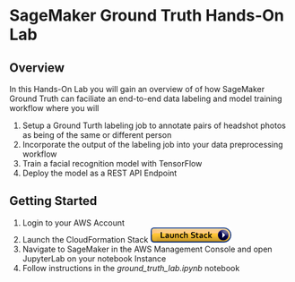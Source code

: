 # SageMaker Ground Truth Hands-On Lab

## Overview
In this Hands-On Lab you will gain an overview of of how SageMaker Ground Truth can faciliate an end-to-end data labeling and model training workflow where you will
1. Setup a Ground Turth labeling job to annotate pairs of headshot photos as being of the same or different person
2. Incorporate the output of the labeling job into your data preprocessing workflow
3. Train a facial recognition model with TensorFlow
4. Deploy the model as a REST API Endpoint


## Getting Started
1. Login to your AWS Account
2. Launch the CloudFormation Stack
[<img src="notebook_images/cloudformation-launch-stack.png">](https://console.aws.amazon.com/cloudformation/home?region=us-east-2#/stacks/new?stackName=ground-truth-lab&templateURL=https://s3.amazonaws.com/cf-gt-lab-bucket/ground_truth_lab_cloud_formation.yaml)
3. Navigate to SageMaker in the AWS Management Console and open JupyterLab on your notebook Instance
4. Follow instructions in the *ground_truth_lab.ipynb* notebook